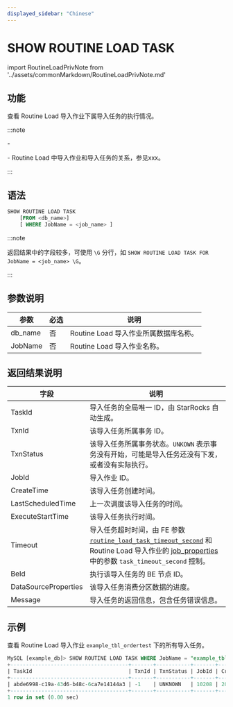 ```yaml
---
displayed_sidebar: "Chinese"
---
```


# SHOW ROUTINE LOAD TASK

import RoutineLoadPrivNote from '../assets/commonMarkdown/RoutineLoadPrivNote.md'

## 功能

查看 Routine Load 导入作业下属导入任务的执行情况。

:::note

\- <RoutineLoadPrivNote />

\- Routine Load 中导入作业和导入任务的关系，参见xxx。

:::

## 语法

```SQL
SHOW ROUTINE LOAD TASK
    [FROM <db_name>]
    [ WHERE JobName = <job_name> ]
```

:::note

返回结果中的字段较多，可使用 `\G` 分行，如 `SHOW ROUTINE LOAD TASK FOR JobName = <job_name> \G`。

:::

## 参数说明

| **参数** | **必选** | **说明**                              |
| -------- | -------- | ------------------------------------- |
| db_name  | 否       | Routine Load 导入作业所属数据库名称。 |
| JobName  | 否       | Routine Load 导入作业名称。           |

## 返回结果说明

| 字段                 | 说明                                                         |
| -------------------- | ------------------------------------------------------------ |
| TaskId               | 导入任务的全局唯一 ID，由 StarRocks 自动生成。               |
| TxnId                | 该导入任务所属事务 ID。                                      |
| TxnStatus            | 该导入任务所属事务状态。`UNKOWN` 表示事务没有开始，可能是导入任务还没有下发，或者没有实际执行。 |
| JobId                | 导入作业 ID。                                                |
| CreateTime           | 该导入任务创建时间。                                         |
| LastScheduledTime    | 上一次调度该导入任务的时间。                                 |
| ExecuteStartTime     | 该导入任务执行时间。                                         |
| Timeout              | 导入任务超时时间，由 FE 参数 [`routine_load_task_timeout_second`](../../../administration/FE_configuration.md#routine_load_task_timeout_second) 和 Routine Load 导入作业的 [job_properties](./CREATE_ROUTINE_LOAD.md#job_properties) 中的参数 `task_timeout_second` 控制。 |
| BeId                 | 执行该导入任务的 BE 节点 ID。                                |
| DataSourceProperties | 该导入任务消费分区数据的进度。                               |
| Message              | 导入任务的返回信息，包含任务错误信息。                       |

## 示例

查看 Routine Load  导入作业 `example_tbl_ordertest` 下的所有导入任务。

```SQL
MySQL [example_db]> SHOW ROUTINE LOAD TASK WHERE JobName = "example_tbl_ordertest";  
+--------------------------------------+-------+-----------+-------+---------------------+---------------------+------------------+---------+------+------------------------------------+-----------------------------------------------------------------------------+
| TaskId                               | TxnId | TxnStatus | JobId | CreateTime          | LastScheduledTime   | ExecuteStartTime | Timeout | BeId | DataSourceProperties               | Message                                                                     |
+--------------------------------------+-------+-----------+-------+---------------------+---------------------+------------------+---------+------+------------------------------------+-----------------------------------------------------------------------------+
| abde6998-c19a-43d6-b48c-6ca7e14144a3 | -1    | UNKNOWN   | 10208 | 2023-12-22 12:46:10 | 2023-12-22 12:47:00 | NULL             | 60      | -1   | Progress:{"0":6},LatestOffset:null | there is no new data in kafka/pulsar, wait for 10 seconds to schedule again |
+--------------------------------------+-------+-----------+-------+---------------------+---------------------+------------------+---------+------+------------------------------------+-----------------------------------------------------------------------------+
1 row in set (0.00 sec)
```
